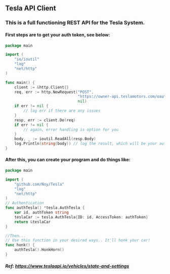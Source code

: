 ## Tesla API Client

### This is a full functioning REST API for the Tesla System.

#### First steps are to get your auth token, see below:
```go
package main

import (
	"io/ioutil"
	"log"
	"net/http"
)

func main() {
	client := &http.Client{}
	req, err := http.NewRequest("POST", 
                                "https://owner-api.teslamotors.com/oauth/token?grant_type=password&client_id=YOUR_CLIENT_IDI&client_secret=YOUR_CLIENT_SECRET&email=TESLA_EMAIL&password=TESLA_PASSWORD", 
                                nil)
	if err != nil {
		// log err if there are any issues
	}
	resp, err := client.Do(req)
	if err != nil {
		// again, error handling is option for you
	}
	body, _ := ioutil.ReadAll(resp.Body)
	log.Println(string(body)) // log the result, which will be your auth token
}
``` 

#### After this, you can create your program and do things like:
```go
package main

import (
	"github.com/Noy/Tesla"
	"log"
	"net/http"
)
// Authentication
func authTesla() *tesla.AuthTesla {
	var id, authToken string
    teslaCar := tesla.AuthTesla{ID: id, AccessToken: authToken}
    return &teslaCar
}

//Then...
// Use this function in your desired ways.. It'll honk your car!
func honk() {
    authTesla().HonkHorn()
}
```

##### Ref: https://www.teslaapi.io/vehicles/state-and-settings